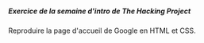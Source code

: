 ##### Exercice de la semaine d'intro de _The Hacking Project_
Reproduire la page d'accueil de Google en HTML et CSS.
